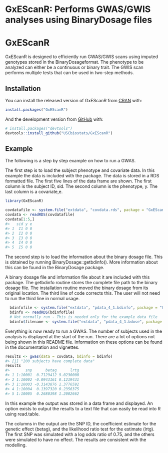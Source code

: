 GxEScanR: Performs GWAS/GWIS analyses using BinaryDosage files
================

<!-- README.md is generated from README.Rmd. Please edit that file -->

# GxEScanR

<!-- badges: start -->

<!-- badges: end -->

GxEScanR is designed to efficiently run GWAS/GWIS scans using imputed
genotypes stored in the BinaryDosageformat. The phenotype to be analyzed
can either be a continuous or binary trait. The GWIS scan performs
multiple tests that can be used in two-step methods.

## Installation

You can install the released version of GxEScanR from
[CRAN](https://CRAN.R-project.org) with:

``` r
install.packages("GxEScanR")
```

And the development version from [GitHub](https://github.com/) with:

``` r
# install.packages("devtools")
devtools::install_github("USCbiostats/GxEScanR")
```

## Example

The following is a step by step example on how to run a GWAS.

The first step is to load the subject phenotype and covariate data. In
this example the data is included with the package. The data is stored
in a RDS formatted file. The first five lines of the data frame are
shown. The first column is the subject ID, sid. The second column is the
phenotype, y. The last column is a covariate,e.

``` r
library(GxEScanR)

covdatafile <- system.file("extdata", "covdata.rds", package = "GxEScanR")
covdata <- readRDS(covdatafile)
covdata[1:5,]
#>   sid y e
#> 1  I1 0 0
#> 2  I2 0 0
#> 3  I3 0 0
#> 4  I4 0 0
#> 5  I5 0 0
```

The second step is to load the information about the binary dosage file.
This is obtained by running
BinaryDosage::getbdinfo(<binary dosage file name>). More information
about this can be found in the BinaryDosage package.

A binary dosage file and information file about it are included with
this package. The getbdinfo routine stores the complete file path to the
binary dosage file. The installation routine moved the binary dosage
from its original location. The third line of code corrects this. The
user will not need to run the third line in normal usage.

``` r
  bdinfofile <- system.file("extdata", "pdata_4_1.bdinfo", package = "GxEScanR")
  bdinfo <- readRDS(bdinfofile)
  # Not normally run - This is needed only for the example data file
  bdinfo$filename <- system.file("extdata", "pdata_4_1.bdose", package = "GxEScanR")
```

Everything is now ready to run a GWAS. The number of subjects used in
the analysis is displayed at the start of the run. There are a lot of
options not being shown in this README file. Information on these
options can be found in the documentation and vignettes.

``` r
results <- gwas(data = covdata, bdinfo = bdinfo)
#> [1] "200 subjects have complete data"
results
#>       snp      betag      lrtg
#> 1 1:10001  0.7129412 9.0230000
#> 2 1:10002 -0.0943161 0.1219431
#> 3 1:10003 -0.3143876 1.3776592
#> 4 1:10004  0.1397320 0.2356375
#> 5 1:10005  0.2680398 1.2002662
```

In this example the output was stored in a data frame and displayed. An
option exists to output the results to a text file that can easily be
read into R using read.table.

The columns in the output are the SNP ID, the coefficient estimate for
the genetic effect (betag), and the likelihood ratio test for the
estimate (lrtg). The first SNP was simulated with a log odds ratio of
0.75, and the others were simulated to have no effect. The results are
consistent with the modelling.

